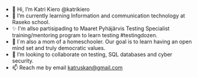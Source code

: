 - 👋 Hi, I’m Katri Kiero @katrikiero
- 🌱 I’m currently learning Information and communication technology at Raseko school.
- ✨ I'm allso partisipading to Maaret Pyhäjärvis Testing Specialist training/mentoring program to learn testing #testingdozen.
- 🔭 I´m also a mom of a homeschooler. Our goal is to learn having an open mind set and truly democratic values. 
- 💞️ I’m looking to collaborate on testing, SQL databases and cyber security.
- 📫 Reach me by email katruskan@gmail.com

<!---
katrikiero/katrikiero is a ✨ special ✨ repository because its `README.md` (this file) appears on your GitHub profile.
You can click the Preview link to take a look at your changes.
--->
